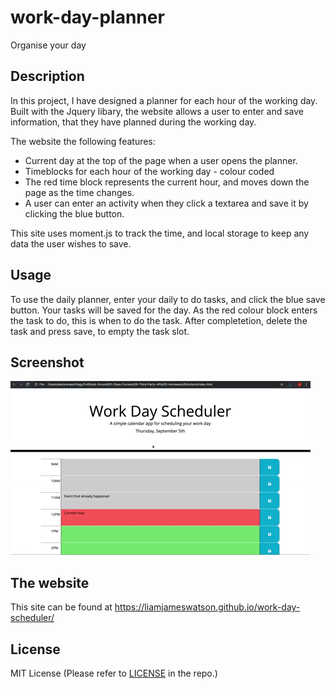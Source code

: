 # work-day-planner

Organise your day

## Description

In this project, I have designed a planner for each hour of the working day. Built with the Jquery libary, the website allows a user to enter and save information, that they have planned during the working day.

The website the following features:

- Current day at the top of the page when a user opens the planner.
- Timeblocks for each hour of the working day - colour coded
- The red time block represents the current hour, and moves down the page as the time changes.
- A user can enter an activity when they click a textarea and save it by clicking the blue button.

This site uses moment.js to track the time, and local storage to keep any data the user wishes to save.

## Usage

To use the daily planner, enter your daily to do tasks, and click the blue save button. Your tasks will be saved for the day. As the red colour block enters the task to do, this is when to do the task. After completetion, delete the task and press save, to empty the task slot.

## Screenshot

![Screenshot](./assets/images/05-third-party-apis-homework-demo.gif)

## The website

This site can be found at https://liamjameswatson.github.io/work-day-scheduler/

## License

MIT License (Please refer to [LICENSE](/LICENSE) in the repo.)
